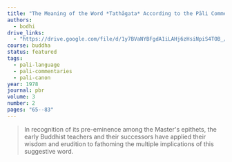 ```yaml
---
title: "The Meaning of the Word *Tathāgata* According to the Pāli Commentaries: Text and Introduction"
authors:
  - bodhi
drive_links:
  - "https://drive.google.com/file/d/1y7BVaNYBFgdA1iLAHj6zHsiNpiS4TOB_/view?usp=drivesdk"
course: buddha
status: featured
tags:
  - pali-language
  - pali-commentaries
  - pali-canon
year: 1978
journal: pbr
volume: 3
number: 2
pages: "65--83"
---
```


> In recognition of its pre-eminence among the Master's epithets, the early Buddhist teachers and their successors have applied their wisdom and erudition  to fathoming the multiple implications of this suggestive word.
